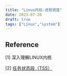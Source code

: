 ```yaml
---
title: "Linux内核-进程调度"
date: 2023-07-26
draft: true
tags: ["Linux","system"] 
---
```




## Reference

[1] 深入理解LINUX内核

[2] [任务状态段（TSS）](https://blog.csdn.net/q1007729991/article/details/52650822)

